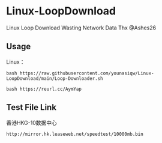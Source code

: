 # Linux-LoopDownload
Linux Loop Download Wasting Network Data Thx @Ashes26

## Usage
Linux：
```
bash https://raw.githubusercontent.com/younasiqw/Linux-LoopDownload/main/Loop-Downloader.sh
```
```
bash https://reurl.cc/AymYap
```

## Test File Link

香港HKG-10数据中心
```
http://mirror.hk.leaseweb.net/speedtest/10000mb.bin
```
